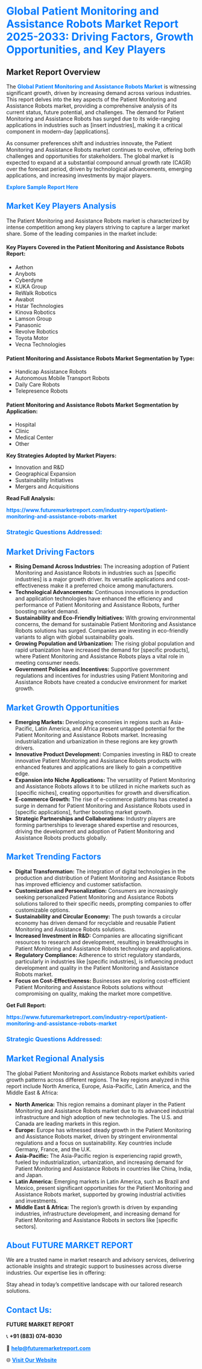<h1 style="color: #007BFF;">Global Patient Monitoring and Assistance Robots Market Report 2025-2033: Driving Factors, Growth Opportunities, and Key Players</h1>

<section id="overview">
<h2>Market Report Overview</h2>
<p>The <a href="https://www.futuremarketreport.com/industry-report/patient-monitoring-and-assistance-robots-market" style="color: #007BFF; text-decoration: none;"><strong>Global Patient Monitoring and Assistance Robots Market</strong></a> is witnessing significant growth, driven by increasing demand across various industries. This report delves into the key aspects of the Patient Monitoring and Assistance Robots market, providing a comprehensive analysis of its current status, future potential, and challenges. The demand for Patient Monitoring and Assistance Robots has surged due to its wide-ranging applications in industries such as [insert industries], making it a critical component in modern-day [applications].</p>
<p>As consumer preferences shift and industries innovate, the Patient Monitoring and Assistance Robots market continues to evolve, offering both challenges and opportunities for stakeholders. The global market is expected to expand at a substantial compound annual growth rate (CAGR) over the forecast period, driven by technological advancements, emerging applications, and increasing investments by major players.</p>
</section>

<section id="overview">
<p><a href="https://www.futuremarketreport.com/request-sample/reportId=50892" style="color: #007BFF; text-decoration: none;"><strong>Explore Sample Report Here</strong></a></p>
</section>

<section id="key-players">
<h2 style="color: #007BFF;">Market Key Players Analysis</h2>
<p>The Patient Monitoring and Assistance Robots market is characterized by intense competition among key players striving to capture a larger market share. Some of the leading companies in the market include:</p>
<h4>Key Players Covered in the Patient Monitoring and Assistance Robots Report:</h4>
<ul><li>Aethon</li><li>Anybots</li><li>Cyberdyne</li><li>KUKA Group</li><li>ReWalk Robotics</li><li>Awabot</li><li>Hstar Technologies</li><li>Kinova Robotics</li><li>Lamson Group</li><li>Panasonic</li><li>Revolve Robotics</li><li>Toyota Motor</li><li>Vecna Technologies</li></ul>
<h4>Patient Monitoring and Assistance Robots Market Segmentation by Type:</h4>
<ul><li>Handicap Assistance Robots</li><li>Autonomous Mobile Transport Robots</li><li>Daily Care Robots</li><li>Telepresence Robots</li></ul>

<h4>Patient Monitoring and Assistance Robots Market Segmentation by Application:</h4>
<ul><li>Hospital</li><li>Clinic</li><li>Medical Center</li><li>Other</li></ul>
<p><strong>Key Strategies Adopted by Market Players:</strong></p>
<ul>
<li>Innovation and R&D</li>
<li>Geographical Expansion</li>
<li>Sustainability Initiatives</li>
<li>Mergers and Acquisitions</li>
</ul>
</section>

<section>
<p><strong>Read Full Analysis: </strong></p><a href="https://www.futuremarketreport.com/industry-report/patient-monitoring-and-assistance-robots-market" style="color: #007BFF; text-decoration: none;"><strong>https://www.futuremarketreport.com/industry-report/patient-monitoring-and-assistance-robots-market</strong></a>
<h3 style="color: #007BFF;">Strategic Questions Addressed:</h3>
</section>

<section id="driving-factors">
<h2 style="color: #007BFF;">Market Driving Factors</h2>
<ul>
<li><strong>Rising Demand Across Industries:</strong> The increasing adoption of Patient Monitoring and Assistance Robots in industries such as [specific industries] is a major growth driver. Its versatile applications and cost-effectiveness make it a preferred choice among manufacturers.</li>
<li><strong>Technological Advancements:</strong> Continuous innovations in production and application technologies have enhanced the efficiency and performance of Patient Monitoring and Assistance Robots, further boosting market demand.</li>
<li><strong>Sustainability and Eco-Friendly Initiatives:</strong> With growing environmental concerns, the demand for sustainable Patient Monitoring and Assistance Robots solutions has surged. Companies are investing in eco-friendly variants to align with global sustainability goals.</li>
<li><strong>Growing Population and Urbanization:</strong> The rising global population and rapid urbanization have increased the demand for [specific products], where Patient Monitoring and Assistance Robots plays a vital role in meeting consumer needs.</li>
<li><strong>Government Policies and Incentives:</strong> Supportive government regulations and incentives for industries using Patient Monitoring and Assistance Robots have created a conducive environment for market growth.</li>
</ul>
</section>

<section id="growth-opportunities">
<h2 style="color: #007BFF;">Market Growth Opportunities</h2>
<ul>
<li><strong>Emerging Markets:</strong> Developing economies in regions such as Asia-Pacific, Latin America, and Africa present untapped potential for the Patient Monitoring and Assistance Robots market. Increasing industrialization and urbanization in these regions are key growth drivers.</li>
<li><strong>Innovative Product Development:</strong> Companies investing in R&D to create innovative Patient Monitoring and Assistance Robots products with enhanced features and applications are likely to gain a competitive edge.</li>
<li><strong>Expansion into Niche Applications:</strong> The versatility of Patient Monitoring and Assistance Robots allows it to be utilized in niche markets such as [specific niches], creating opportunities for growth and diversification.</li>
<li><strong>E-commerce Growth:</strong> The rise of e-commerce platforms has created a surge in demand for Patient Monitoring and Assistance Robots used in [specific applications], further boosting market growth.</li>
<li><strong>Strategic Partnerships and Collaborations:</strong> Industry players are forming partnerships to leverage shared expertise and resources, driving the development and adoption of Patient Monitoring and Assistance Robots products globally.</li>
</ul>
</section>

<section id="trending-factors">
<h2 style="color: #007BFF;">Market Trending Factors</h2>
<ul>
<li><strong>Digital Transformation:</strong> The integration of digital technologies in the production and distribution of Patient Monitoring and Assistance Robots has improved efficiency and customer satisfaction.</li>
<li><strong>Customization and Personalization:</strong> Consumers are increasingly seeking personalized Patient Monitoring and Assistance Robots solutions tailored to their specific needs, prompting companies to offer customizable options.</li>
<li><strong>Sustainability and Circular Economy:</strong> The push towards a circular economy has driven demand for recyclable and reusable Patient Monitoring and Assistance Robots solutions.</li>
<li><strong>Increased Investment in R&D:</strong> Companies are allocating significant resources to research and development, resulting in breakthroughs in Patient Monitoring and Assistance Robots technology and applications.</li>
<li><strong>Regulatory Compliance:</strong> Adherence to strict regulatory standards, particularly in industries like [specific industries], is influencing product development and quality in the Patient Monitoring and Assistance Robots market.</li>
<li><strong>Focus on Cost-Effectiveness:</strong> Businesses are exploring cost-efficient Patient Monitoring and Assistance Robots solutions without compromising on quality, making the market more competitive.</li>
</ul>
</section>

<section>
<p><strong>Get Full Report: </strong></p><a href="https://www.futuremarketreport.com/industry-report/patient-monitoring-and-assistance-robots-market" style="color: #007BFF; text-decoration: none;"><strong>https://www.futuremarketreport.com/industry-report/patient-monitoring-and-assistance-robots-market</strong></a>
<h3 style="color: #007BFF;">Strategic Questions Addressed:</h3>
</section>


<section id="regional-analysis">
<h2 style="color: #007BFF;">Market Regional Analysis</h2>
<p>The global Patient Monitoring and Assistance Robots market exhibits varied growth patterns across different regions. The key regions analyzed in this report include North America, Europe, Asia-Pacific, Latin America, and the Middle East & Africa:</p>
<ul>
<li><strong>North America:</strong> This region remains a dominant player in the Patient Monitoring and Assistance Robots market due to its advanced industrial infrastructure and high adoption of new technologies. The U.S. and Canada are leading markets in this region.</li>
<li><strong>Europe:</strong> Europe has witnessed steady growth in the Patient Monitoring and Assistance Robots market, driven by stringent environmental regulations and a focus on sustainability. Key countries include Germany, France, and the U.K.</li>
<li><strong>Asia-Pacific:</strong> The Asia-Pacific region is experiencing rapid growth, fueled by industrialization, urbanization, and increasing demand for Patient Monitoring and Assistance Robots in countries like China, India, and Japan.</li>
<li><strong>Latin America:</strong> Emerging markets in Latin America, such as Brazil and Mexico, present significant opportunities for the Patient Monitoring and Assistance Robots market, supported by growing industrial activities and investments.</li>
<li><strong>Middle East & Africa:</strong> The region’s growth is driven by expanding industries, infrastructure development, and increasing demand for Patient Monitoring and Assistance Robots in sectors like [specific sectors].</li>
</ul>
</section>

<footer>
<h2 style="color: #007BFF;">About FUTURE MARKET REPORT</h2>
<p>We are a trusted name in market research and advisory services, delivering actionable insights and strategic support to businesses across diverse industries. Our expertise lies in offering:</p>

<p>Stay ahead in today’s competitive landscape with our tailored research solutions.</p>

<h2 style="color: #007BFF;">Contact Us:</h2>
<p><strong>FUTURE MARKET REPORT</strong></p>
<p>📞 <strong>+91 (883) 074-8030</strong></p>
<p>📧 <strong><a href="mailto:help@futuremarketreport.com" style="color: #007BFF;">help@futuremarketreport.com</a></strong></p>
<p>🌐 <strong><a href="https://www.futuremarketreport.com/" style="color: #007BFF;">Visit Our Website</a></strong></p>
</footer>